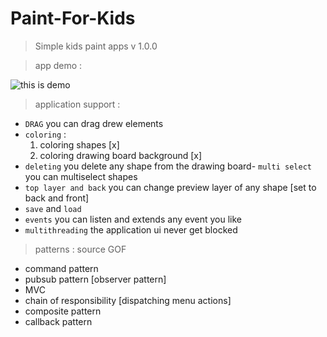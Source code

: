 # Paint-For-Kids
> Simple kids paint apps v 1.0.0 

> app demo : 

![this is demo](/demo/demos.gif)

> application support : 

- `DRAG` you can drag drew elements
- `coloring` : 
    1. coloring shapes [x]
    2. coloring drawing board background [x]
- `deleting` you delete any shape from the drawing board- `multi select` you can multiselect shapes
- `top layer and back` you can change preview layer of any shape [set to back and front]
- `save` and `load` 
- `events` you can listen and extends any event you like 
- `multithreading` the application ui never get blocked 
> patterns : source GOF 
- command pattern 
- pubsub pattern [observer pattern]
- MVC 
- chain of responsibility  [dispatching menu actions]
- composite pattern
- callback pattern 
    
